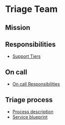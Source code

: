 # Triage Team

## Mission

## Responsibilities
- [Support Tiers](SupportTiers.md)
## On call
- [On call Responsibilities](OnCall.md)
## Triage process
- [Process description](Process.md)
- [Service blueprint](https://miro.com/app/board/o9J_kxLjIq0=/)
